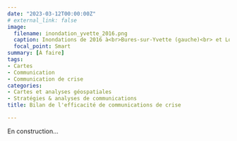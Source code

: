 ```yaml
---
date: "2023-03-12T00:00:00Z"
# external_link: false
image:
  filename: inondation_yvette_2016.png
  caption: Inondations de 2016 à<br>Bures-sur-Yvette (gauche)<br> et Longjumeau (droite)
  focal_point: Smart
summary: [À faire]
tags:
- Cartes
- Communication
- Communication de crise
categories: 
- Cartes et analyses géospatiales
- Stratégies & analyses de communications
title: Bilan de l'efficacité de communications de crise

---
```


En construction...


